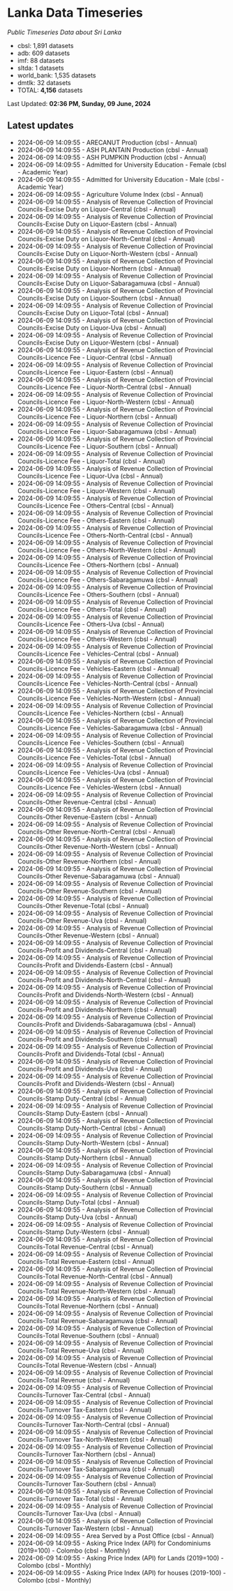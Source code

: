 # Lanka Data Timeseries
*Public Timeseries Data about Sri Lanka*

* cbsl: 1,891 datasets
* adb: 609 datasets
* imf: 88 datasets
* sltda: 1 datasets
* world_bank: 1,535 datasets
* dmtlk: 32 datasets
* TOTAL: **4,156** datasets

Last Updated: **02:36 PM, Sunday, 09 June, 2024**

## Latest updates

* 2024-06-09 14:09:55 - ARECANUT Production (cbsl - Annual)
* 2024-06-09 14:09:55 - ASH PLANTAIN Production (cbsl - Annual)
* 2024-06-09 14:09:55 - ASH PUMPKIN Production (cbsl - Annual)
* 2024-06-09 14:09:55 - Admitted for University Education - Female (cbsl - Academic Year)
* 2024-06-09 14:09:55 - Admitted for University Education - Male (cbsl - Academic Year)
* 2024-06-09 14:09:55 - Agriculture Volume Index (cbsl - Annual)
* 2024-06-09 14:09:55 - Analysis of Revenue Collection of Provincial Councils-Excise Duty on Liquor-Central (cbsl - Annual)
* 2024-06-09 14:09:55 - Analysis of Revenue Collection of Provincial Councils-Excise Duty on Liquor-Eastern (cbsl - Annual)
* 2024-06-09 14:09:55 - Analysis of Revenue Collection of Provincial Councils-Excise Duty on Liquor-North-Central (cbsl - Annual)
* 2024-06-09 14:09:55 - Analysis of Revenue Collection of Provincial Councils-Excise Duty on Liquor-North-Western (cbsl - Annual)
* 2024-06-09 14:09:55 - Analysis of Revenue Collection of Provincial Councils-Excise Duty on Liquor-Northern (cbsl - Annual)
* 2024-06-09 14:09:55 - Analysis of Revenue Collection of Provincial Councils-Excise Duty on Liquor-Sabaragamuwa (cbsl - Annual)
* 2024-06-09 14:09:55 - Analysis of Revenue Collection of Provincial Councils-Excise Duty on Liquor-Southern (cbsl - Annual)
* 2024-06-09 14:09:55 - Analysis of Revenue Collection of Provincial Councils-Excise Duty on Liquor-Total (cbsl - Annual)
* 2024-06-09 14:09:55 - Analysis of Revenue Collection of Provincial Councils-Excise Duty on Liquor-Uva (cbsl - Annual)
* 2024-06-09 14:09:55 - Analysis of Revenue Collection of Provincial Councils-Excise Duty on Liquor-Western (cbsl - Annual)
* 2024-06-09 14:09:55 - Analysis of Revenue Collection of Provincial Councils-Licence Fee - Liquor-Central (cbsl - Annual)
* 2024-06-09 14:09:55 - Analysis of Revenue Collection of Provincial Councils-Licence Fee - Liquor-Eastern (cbsl - Annual)
* 2024-06-09 14:09:55 - Analysis of Revenue Collection of Provincial Councils-Licence Fee - Liquor-North-Central (cbsl - Annual)
* 2024-06-09 14:09:55 - Analysis of Revenue Collection of Provincial Councils-Licence Fee - Liquor-North-Western (cbsl - Annual)
* 2024-06-09 14:09:55 - Analysis of Revenue Collection of Provincial Councils-Licence Fee - Liquor-Northern (cbsl - Annual)
* 2024-06-09 14:09:55 - Analysis of Revenue Collection of Provincial Councils-Licence Fee - Liquor-Sabaragamuwa (cbsl - Annual)
* 2024-06-09 14:09:55 - Analysis of Revenue Collection of Provincial Councils-Licence Fee - Liquor-Southern (cbsl - Annual)
* 2024-06-09 14:09:55 - Analysis of Revenue Collection of Provincial Councils-Licence Fee - Liquor-Total (cbsl - Annual)
* 2024-06-09 14:09:55 - Analysis of Revenue Collection of Provincial Councils-Licence Fee - Liquor-Uva (cbsl - Annual)
* 2024-06-09 14:09:55 - Analysis of Revenue Collection of Provincial Councils-Licence Fee - Liquor-Western (cbsl - Annual)
* 2024-06-09 14:09:55 - Analysis of Revenue Collection of Provincial Councils-Licence Fee - Others-Central (cbsl - Annual)
* 2024-06-09 14:09:55 - Analysis of Revenue Collection of Provincial Councils-Licence Fee - Others-Eastern (cbsl - Annual)
* 2024-06-09 14:09:55 - Analysis of Revenue Collection of Provincial Councils-Licence Fee - Others-North-Central (cbsl - Annual)
* 2024-06-09 14:09:55 - Analysis of Revenue Collection of Provincial Councils-Licence Fee - Others-North-Western (cbsl - Annual)
* 2024-06-09 14:09:55 - Analysis of Revenue Collection of Provincial Councils-Licence Fee - Others-Northern (cbsl - Annual)
* 2024-06-09 14:09:55 - Analysis of Revenue Collection of Provincial Councils-Licence Fee - Others-Sabaragamuwa (cbsl - Annual)
* 2024-06-09 14:09:55 - Analysis of Revenue Collection of Provincial Councils-Licence Fee - Others-Southern (cbsl - Annual)
* 2024-06-09 14:09:55 - Analysis of Revenue Collection of Provincial Councils-Licence Fee - Others-Total (cbsl - Annual)
* 2024-06-09 14:09:55 - Analysis of Revenue Collection of Provincial Councils-Licence Fee - Others-Uva (cbsl - Annual)
* 2024-06-09 14:09:55 - Analysis of Revenue Collection of Provincial Councils-Licence Fee - Others-Western (cbsl - Annual)
* 2024-06-09 14:09:55 - Analysis of Revenue Collection of Provincial Councils-Licence Fee - Vehicles-Central (cbsl - Annual)
* 2024-06-09 14:09:55 - Analysis of Revenue Collection of Provincial Councils-Licence Fee - Vehicles-Eastern (cbsl - Annual)
* 2024-06-09 14:09:55 - Analysis of Revenue Collection of Provincial Councils-Licence Fee - Vehicles-North-Central (cbsl - Annual)
* 2024-06-09 14:09:55 - Analysis of Revenue Collection of Provincial Councils-Licence Fee - Vehicles-North-Western (cbsl - Annual)
* 2024-06-09 14:09:55 - Analysis of Revenue Collection of Provincial Councils-Licence Fee - Vehicles-Northern (cbsl - Annual)
* 2024-06-09 14:09:55 - Analysis of Revenue Collection of Provincial Councils-Licence Fee - Vehicles-Sabaragamuwa (cbsl - Annual)
* 2024-06-09 14:09:55 - Analysis of Revenue Collection of Provincial Councils-Licence Fee - Vehicles-Southern (cbsl - Annual)
* 2024-06-09 14:09:55 - Analysis of Revenue Collection of Provincial Councils-Licence Fee - Vehicles-Total (cbsl - Annual)
* 2024-06-09 14:09:55 - Analysis of Revenue Collection of Provincial Councils-Licence Fee - Vehicles-Uva (cbsl - Annual)
* 2024-06-09 14:09:55 - Analysis of Revenue Collection of Provincial Councils-Licence Fee - Vehicles-Western (cbsl - Annual)
* 2024-06-09 14:09:55 - Analysis of Revenue Collection of Provincial Councils-Other Revenue-Central (cbsl - Annual)
* 2024-06-09 14:09:55 - Analysis of Revenue Collection of Provincial Councils-Other Revenue-Eastern (cbsl - Annual)
* 2024-06-09 14:09:55 - Analysis of Revenue Collection of Provincial Councils-Other Revenue-North-Central (cbsl - Annual)
* 2024-06-09 14:09:55 - Analysis of Revenue Collection of Provincial Councils-Other Revenue-North-Western (cbsl - Annual)
* 2024-06-09 14:09:55 - Analysis of Revenue Collection of Provincial Councils-Other Revenue-Northern (cbsl - Annual)
* 2024-06-09 14:09:55 - Analysis of Revenue Collection of Provincial Councils-Other Revenue-Sabaragamuwa (cbsl - Annual)
* 2024-06-09 14:09:55 - Analysis of Revenue Collection of Provincial Councils-Other Revenue-Southern (cbsl - Annual)
* 2024-06-09 14:09:55 - Analysis of Revenue Collection of Provincial Councils-Other Revenue-Total (cbsl - Annual)
* 2024-06-09 14:09:55 - Analysis of Revenue Collection of Provincial Councils-Other Revenue-Uva (cbsl - Annual)
* 2024-06-09 14:09:55 - Analysis of Revenue Collection of Provincial Councils-Other Revenue-Western (cbsl - Annual)
* 2024-06-09 14:09:55 - Analysis of Revenue Collection of Provincial Councils-Profit and Dividends-Central (cbsl - Annual)
* 2024-06-09 14:09:55 - Analysis of Revenue Collection of Provincial Councils-Profit and Dividends-Eastern (cbsl - Annual)
* 2024-06-09 14:09:55 - Analysis of Revenue Collection of Provincial Councils-Profit and Dividends-North-Central (cbsl - Annual)
* 2024-06-09 14:09:55 - Analysis of Revenue Collection of Provincial Councils-Profit and Dividends-North-Western (cbsl - Annual)
* 2024-06-09 14:09:55 - Analysis of Revenue Collection of Provincial Councils-Profit and Dividends-Northern (cbsl - Annual)
* 2024-06-09 14:09:55 - Analysis of Revenue Collection of Provincial Councils-Profit and Dividends-Sabaragamuwa (cbsl - Annual)
* 2024-06-09 14:09:55 - Analysis of Revenue Collection of Provincial Councils-Profit and Dividends-Southern (cbsl - Annual)
* 2024-06-09 14:09:55 - Analysis of Revenue Collection of Provincial Councils-Profit and Dividends-Total (cbsl - Annual)
* 2024-06-09 14:09:55 - Analysis of Revenue Collection of Provincial Councils-Profit and Dividends-Uva (cbsl - Annual)
* 2024-06-09 14:09:55 - Analysis of Revenue Collection of Provincial Councils-Profit and Dividends-Western (cbsl - Annual)
* 2024-06-09 14:09:55 - Analysis of Revenue Collection of Provincial Councils-Stamp Duty-Central (cbsl - Annual)
* 2024-06-09 14:09:55 - Analysis of Revenue Collection of Provincial Councils-Stamp Duty-Eastern (cbsl - Annual)
* 2024-06-09 14:09:55 - Analysis of Revenue Collection of Provincial Councils-Stamp Duty-North-Central (cbsl - Annual)
* 2024-06-09 14:09:55 - Analysis of Revenue Collection of Provincial Councils-Stamp Duty-North-Western (cbsl - Annual)
* 2024-06-09 14:09:55 - Analysis of Revenue Collection of Provincial Councils-Stamp Duty-Northern (cbsl - Annual)
* 2024-06-09 14:09:55 - Analysis of Revenue Collection of Provincial Councils-Stamp Duty-Sabaragamuwa (cbsl - Annual)
* 2024-06-09 14:09:55 - Analysis of Revenue Collection of Provincial Councils-Stamp Duty-Southern (cbsl - Annual)
* 2024-06-09 14:09:55 - Analysis of Revenue Collection of Provincial Councils-Stamp Duty-Total (cbsl - Annual)
* 2024-06-09 14:09:55 - Analysis of Revenue Collection of Provincial Councils-Stamp Duty-Uva (cbsl - Annual)
* 2024-06-09 14:09:55 - Analysis of Revenue Collection of Provincial Councils-Stamp Duty-Western (cbsl - Annual)
* 2024-06-09 14:09:55 - Analysis of Revenue Collection of Provincial Councils-Total Revenue-Central (cbsl - Annual)
* 2024-06-09 14:09:55 - Analysis of Revenue Collection of Provincial Councils-Total Revenue-Eastern (cbsl - Annual)
* 2024-06-09 14:09:55 - Analysis of Revenue Collection of Provincial Councils-Total Revenue-North-Central (cbsl - Annual)
* 2024-06-09 14:09:55 - Analysis of Revenue Collection of Provincial Councils-Total Revenue-North-Western (cbsl - Annual)
* 2024-06-09 14:09:55 - Analysis of Revenue Collection of Provincial Councils-Total Revenue-Northern (cbsl - Annual)
* 2024-06-09 14:09:55 - Analysis of Revenue Collection of Provincial Councils-Total Revenue-Sabaragamuwa (cbsl - Annual)
* 2024-06-09 14:09:55 - Analysis of Revenue Collection of Provincial Councils-Total Revenue-Southern (cbsl - Annual)
* 2024-06-09 14:09:55 - Analysis of Revenue Collection of Provincial Councils-Total Revenue-Uva (cbsl - Annual)
* 2024-06-09 14:09:55 - Analysis of Revenue Collection of Provincial Councils-Total Revenue-Western (cbsl - Annual)
* 2024-06-09 14:09:55 - Analysis of Revenue Collection of Provincial Councils-Total Revenue (cbsl - Annual)
* 2024-06-09 14:09:55 - Analysis of Revenue Collection of Provincial Councils-Turnover Tax-Central (cbsl - Annual)
* 2024-06-09 14:09:55 - Analysis of Revenue Collection of Provincial Councils-Turnover Tax-Eastern (cbsl - Annual)
* 2024-06-09 14:09:55 - Analysis of Revenue Collection of Provincial Councils-Turnover Tax-North-Central (cbsl - Annual)
* 2024-06-09 14:09:55 - Analysis of Revenue Collection of Provincial Councils-Turnover Tax-North-Western (cbsl - Annual)
* 2024-06-09 14:09:55 - Analysis of Revenue Collection of Provincial Councils-Turnover Tax-Northern (cbsl - Annual)
* 2024-06-09 14:09:55 - Analysis of Revenue Collection of Provincial Councils-Turnover Tax-Sabaragamuwa (cbsl - Annual)
* 2024-06-09 14:09:55 - Analysis of Revenue Collection of Provincial Councils-Turnover Tax-Southern (cbsl - Annual)
* 2024-06-09 14:09:55 - Analysis of Revenue Collection of Provincial Councils-Turnover Tax-Total (cbsl - Annual)
* 2024-06-09 14:09:55 - Analysis of Revenue Collection of Provincial Councils-Turnover Tax-Uva (cbsl - Annual)
* 2024-06-09 14:09:55 - Analysis of Revenue Collection of Provincial Councils-Turnover Tax-Western (cbsl - Annual)
* 2024-06-09 14:09:55 - Area Served by a Post Office (cbsl - Annual)
* 2024-06-09 14:09:55 - Asking Price Index (API) for Condominiums (2019=100) - Colombo (cbsl - Monthly)
* 2024-06-09 14:09:55 - Asking Price Index (API) for Lands (2019=100) - Colombo (cbsl - Monthly)
* 2024-06-09 14:09:55 - Asking Price Index (API) for houses (2019-100) - Colombo (cbsl - Monthly)